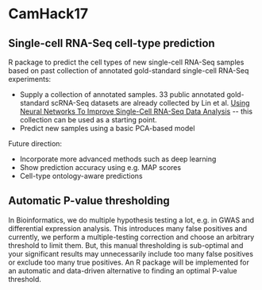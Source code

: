 CamHack17
================

Single-cell RNA-Seq cell-type prediction
-----------------------------------------
R package to predict the cell types of new single-cell RNA-Seq samples based on past collection of annotated gold-standard single-cell RNA-Seq experiments:
- Supply a collection of annotated samples. 33 public annotated gold-standard scRNA-Seq datasets are already collected by Lin et al. [Using Neural Networks To Improve Single-Cell RNA-Seq Data Analysis](https://www.biorxiv.org/content/early/2017/04/23/129759) -- this collection can be used as a starting point.
- Predict new samples using a basic PCA-based model

Future direction:
- Incorporate more advanced methods such as deep learning
- Show prediction accuracy using e.g. MAP scores
- Cell-type ontology-aware predictions

Automatic P-value thresholding
-----------------------------------------
In Bioinformatics, we do multiple hypothesis testing a lot, e.g. in GWAS and differential expression analysis. This introduces many false positives and currently, we perform a multiple-testing correction and choose an arbitrary threshold to limit them. But, this manual thresholding is sub-optimal and your significant results may unnecessarily include too many false positives or exclude too many true positives. An R package will be implemented for an automatic and data-driven alternative to finding an optimal P-value threshold.
